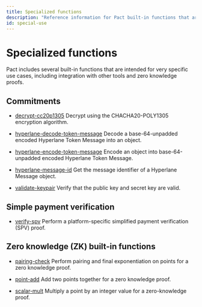```yaml
---
title: Specialized functions
description: "Reference information for Pact built-in functions that are intended for special usee cases."
id: special-use
---
```


# Specialized functions

Pact includes several built-in functions that are intended for very specific use cases, including integration with other tools and zero knowledge proofs.

## Commitments

- [decrypt-cc20p1305](/pact-5/commitments/decrypt-cc20p1305) Decrypt using the CHACHA20-POLY1305 encryption algorithm.

- [hyperlane-decode-token-message](/pact-5/commitments/hyperlane-decode-token-message) Decode a base-64-unpadded encoded Hyperlane Token Message into an object.

- [hyperlane-encode-token-message](/pact-5/commitments/hyperlane-encode-token-message) Encode an object into base-64-unpadded encoded Hyperlane Token Message.

- [hyperlane-message-id](/pact-5/commitments/hyperlane-message-id) Get the message identifier of a Hyperlane Message object.

- [validate-keypair](/pact-5/commitments/validate-keypair) Verify that the public key and secret key are valid.

## Simple payment verification

- [verify-spv](/pact-5/spv/verify-spv) Perform a platform-specific simplified payment verification (SPV) proof.


## Zero knowledge (ZK) built-in functions

- [pairing-check](/pact-5/zk/pairing-check) Perform pairing and final exponentiation on points for a zero knowledge proof.

- [point-add](/pact-5/zk/poibnt-add) Add two points together for a zero knowledge proof.

- [scalar-mult](/pact-5/zk/scalar-mult) Multiply a point by an integer value for a zero-knowledge proof.

